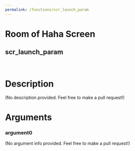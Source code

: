 ```yaml
---
permalink: /functions/scr_launch_param
---
```

# Room of Haha Screen  
## scr_launch_param  
&nbsp;  
# Description  
(No description provided. Feel free to make a pull request!) 
&nbsp;  
# Arguments
### argument0
(No argument info provided. Feel free to make a pull request!)
&nbsp;  


